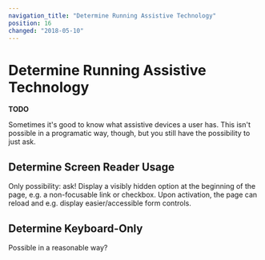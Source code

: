 ```yaml
---
navigation_title: "Determine Running Assistive Technology"
position: 16
changed: "2018-05-10"
---
```


# Determine Running Assistive Technology

**TODO**

Sometimes it's good to know what assistive devices a user has. This isn't possible in a programatic way, though, but you still have the possibility to just ask.

## Determine Screen Reader Usage

Only possibility: ask! Display a visibly hidden option at the beginning of the page, e.g. a non-focusable link or checkbox. Upon activation, the page can reload and e.g. display easier/accessible form controls.

## Determine Keyboard-Only

Possible in a reasonable way?